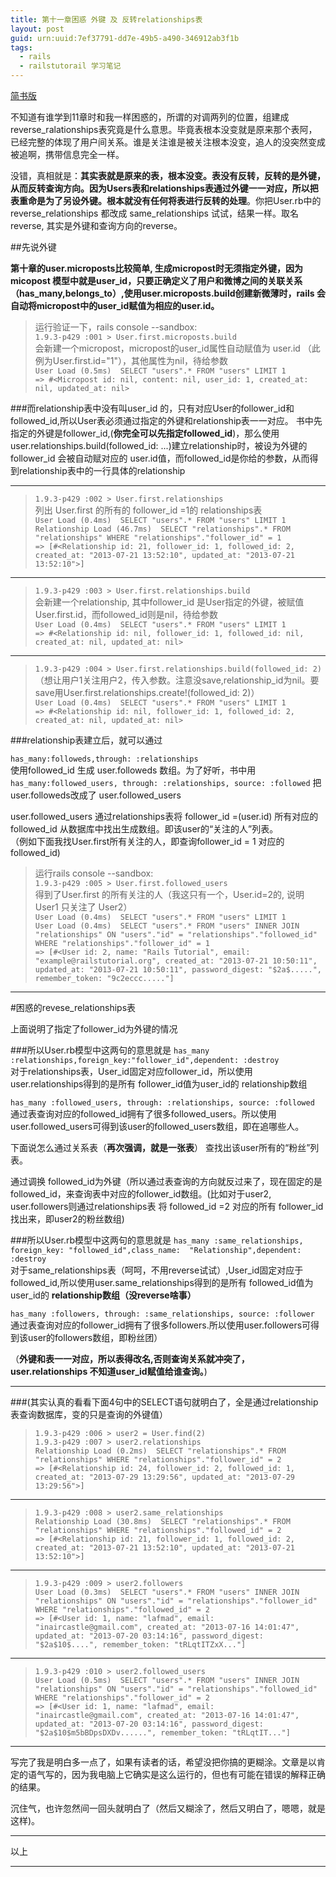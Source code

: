 ```yaml
---
title: 第十一章困惑 外键 及 反转relationships表
layout: post
guid: urn:uuid:7ef37791-dd7e-49b5-a490-346912ab3f1b
tags:
  - rails
  - railstutorail 学习笔记
---
```



[简书版](http://jianshu.io/p/d4AcLx)


不知道有谁学到11章时和我一样困惑的，所谓的对调两列的位置，组建成reverse_ralationships表究竟是什么意思。毕竟表根本没变就是原来那个表阿，已经完整的体现了用户间关系。谁是关注谁是被关注根本没变，追人的没突然变成被追啊，携带信息完全一样。

没错，真相就是：**其实表就是原来的表，根本没变。表没有反转，反转的是外键，从而反转查询方向。因为Users表和relationships表通过外键一一对应，所以把表重命是为了另设外键。根本就没有任何将表进行反转的处理**。你把User.rb中的reverse_relationships 都改成 same_relationships 试试，结果一样。取名reverse, 其实是外键和查询方向的reverse。

##先说外键


**第十章的user.microposts比较简单, 生成micropost时无须指定外键，因为micopost 模型中就是user_id，只要正确定义了用户和微博之间的关联关系（has_many,belongs_to）,使用user.microposts.build创建新微薄时，rails 会自动将micropost中的user_id赋值为相应的user.id。**



>运行验证一下，rails console --sandbox:  
`1.9.3-p429 :001 > User.first.microposts.build`  
会新建一个micropost，micropost的user_id属性自动赋值为 user.id （此例为User.first.id="1"），其他属性为nil，待给参数  
`User Load (0.5ms)  SELECT "users".* FROM "users" LIMIT 1`  
`=> #<Micropost id: nil, content: nil, user_id: 1, created_at: nil, updated_at: nil> `  


###而relationship表中没有叫user_id 的，只有对应User的follower_id和followed_id,所以User表必须通过指定的外键和relationship表一一对应。
书中先指定的外键是follower_id,(**你完全可以先指定followed_id**)，那么使用 user.relationships.build(followed_id: ...)建立relationship时，被设为外键的follower_id 会被自动赋对应的 user.id值，而followed_id是你给的参数，从而得到relationship表中的一行具体的relationship
***
>`1.9.3-p429 :002 > User.first.relationships`   
列出 User.first 的所有的 follower_id =1的 relationships表  
`User Load (0.4ms)  SELECT "users".* FROM "users" LIMIT 1`  
`Relationship Load (46.7ms)  SELECT "relationships".* FROM "relationships" WHERE "relationships"."follower_id" = 1`  
`=> [#<Relationship id: 21, follower_id: 1, followed_id: 2, created_at: "2013-07-21 13:52:10", updated_at: "2013-07-21 13:52:10">]`  
****

>`1.9.3-p429 :003 > User.first.relationships.build`  
>会新建一个relationship, 其中follower_id 是User指定的外键，被赋值User.first.id，而followed_id则是nil，待给参数  
>`User Load (0.4ms)  SELECT "users".* FROM "users" LIMIT 1 `  
>`=> #<Relationship id: nil, follower_id: 1, followed_id: nil, created_at: nil, updated_at: nil> `  
***
>`1.9.3-p429 :004 > User.first.relationships.build(followed_id: 2)`  
>（想让用户1关注用户2，传入参数。注意没save,relationship_id为nil。要save用User.first.relationships.create!(followed_id: 2)）  
>`User Load (0.4ms)  SELECT "users".* FROM "users" LIMIT 1`  
>`=> #<Relationship id: nil, follower_id: 1, followed_id: 2, created_at: nil, updated_at: nil> `  




###relationship表建立后，就可以通过  

`has_many:followeds,through: :relationships`  
使用followed_id 生成 user.followeds 数组。为了好听，书中用  
`has_many:followed_users, through: :relationships, source: :followed` 把user.followeds改成了 user.followed_users  

user.followed_users 通过relationships表将 follower_id =(user.id) 所有对应的 followed_id 从数据库中找出生成数组。即该user的“关注的人”列表。  
（例如下面我找User.first所有关注的人，即查询follower_id = 1 对应的 followed_id)  

>运行rails console --sandbox:  
>`1.9.3-p429 :005 > User.first.followed_users`  
>得到了User.first 的所有关注的人（我这只有一个，User.id=2的, 说明User1 只关注了 User2）  
>`User Load (0.4ms)  SELECT "users".* FROM "users" LIMIT 1`  
>`User Load (0.4ms)  SELECT "users".* FROM "users" INNER JOIN "relationships" ON "users"."id" = "relationships"."followed_id" WHERE "relationships"."follower_id" = 1`  
>`=> [#<User id: 2, name: "Rails Tutorial", email: "example@railstutorial.org", created_at: "2013-07-21 10:50:11", updated_at: "2013-07-21 10:50:11", password_digest: "$2a$.....", remember_token: "9c2eccc....."]`  
***

#困惑的revese_relationships表

上面说明了指定了follower_id为外键的情况

###所以User.rb模型中这两句的意思就是
`has_many :relationships,foreign_key:"follower_id",dependent: :destroy`  
对于relationships表，User_id固定对应follower_id，所以使用user.relationships得到的是所有 follower_id值为user_id的 relationship数组

  
`has_many :followed_users, through: :relationships, source: :followed`  
通过表查询对应的followed_id拥有了很多followed_users。所以使用user.followed_users可得到该user的followed_users数组，即在追哪些人。  


下面说怎么通过关系表（**再次强调，就是一张表**） 查找出该user所有的“粉丝”列表。  

通过调换 followed_id为外键（所以通过表查询的方向就反过来了，现在固定的是followed_id，来查询表中对应的follower_id数组。(比如对于user2,  user.followers则通过relationships表 将 followed_id =2 对应的所有 follower_id 找出来，即user2的粉丝数组)  

###所以User.rb模型中这两句的意思就是
`has_many :same_relationships, foreign_key: "followed_id",class_name:  "Relationship",dependent:   :destroy`  
对于same_relationships表（呵呵，不用reverse试试）,User_id固定对应于followed_id,所以使用user.same_relationships得到的是所有 followed_id值为user_id的 **relationship数组（没reverse啥事）**  


`has_many :followers, through: :same_relationships, source: :follower`  
通过表查询对应的follower_id拥有了很多followers.所以使用user.followers可得到该user的followers数组，即粉丝团）  

（**外键和表一一对应，所以表得改名,否则查询关系就冲突了，user.relationships 不知道user_id赋值给谁查询。**)  


***

###(其实认真的看看下面4句中的SELECT语句就明白了，全是通过relationship表查询数据库，变的只是查询的外键值）  
>`1.9.3-p429 :006 > user2 = User.find(2)`  
>`1.9.3-p429 :007 > user2.relationships`  
>`Relationship Load (0.2ms)  SELECT "relationships".* FROM "relationships" WHERE "relationships"."follower_id" = 2`  
>`=> [#<Relationship id: 24, follower_id: 2, followed_id: 1, created_at: "2013-07-29 13:29:56", updated_at: "2013-07-29 13:29:56">] `
***
 >`1.9.3-p429 :008 > user2.same_relationships`  
>`Relationship Load (30.8ms)  SELECT "relationships".* FROM "relationships" WHERE "relationships"."followed_id" = 2`  
>`=> [#<Relationship id: 21, follower_id: 1, followed_id: 2, created_at: "2013-07-21 13:52:10", updated_at: "2013-07-21 13:52:10">]`
***
>`1.9.3-p429 :009 > user2.followers`  
> `User Load (0.3ms)  SELECT "users".* FROM "users" INNER JOIN "relationships" ON "users"."id" = "relationships"."follower_id" WHERE "relationships"."followed_id" = 2`  
>`=> [#<User id: 1, name: "lafmad", email: "inaircastle@gmail.com", created_at: "2013-07-16 14:01:47", updated_at: "2013-07-20 03:14:16", password_digest: "$2a$10$....", remember_token: "tRLqtITZxX..."] `
***
>`1.9.3-p429 :010 > user2.followed_users`  
`User Load (0.5ms)  SELECT "users".* FROM "users" INNER JOIN "relationships" ON "users"."id" = "relationships"."followed_id" WHERE "relationships"."follower_id" = 2`  
`=> [#<User id: 1, name: "lafmad", email: "inaircastle@gmail.com", created_at: "2013-07-16 14:01:47", updated_at: "2013-07-20 03:14:16", password_digest: "$2a$10$m5bBDpsDXDv......", remember_token: "tRLqtIT..."]`





***

写完了我是明白多一点了，如果有读者的话，希望没把你搞的更糊涂。文章是以肯定的语气写的，因为我电脑上它确实是这么运行的，但也有可能在错误的解释正确的结果。  


沉住气，也许忽然间一回头就明白了（然后又糊涂了，然后又明白了，嗯嗯，就是这样)。  






***

以上

***

